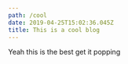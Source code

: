 ```yaml
---
path: /cool
date: 2019-04-25T15:02:36.045Z
title: This is a cool blog
---
```

Yeah this is the best get it popping
